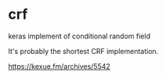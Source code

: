 # crf
keras implement of conditional random field

It's probably the shortest CRF implementation.

https://kexue.fm/archives/5542

